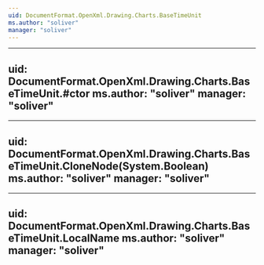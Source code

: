 ```yaml
---
uid: DocumentFormat.OpenXml.Drawing.Charts.BaseTimeUnit
ms.author: "soliver"
manager: "soliver"
---
```


---
uid: DocumentFormat.OpenXml.Drawing.Charts.BaseTimeUnit.#ctor
ms.author: "soliver"
manager: "soliver"
---

---
uid: DocumentFormat.OpenXml.Drawing.Charts.BaseTimeUnit.CloneNode(System.Boolean)
ms.author: "soliver"
manager: "soliver"
---

---
uid: DocumentFormat.OpenXml.Drawing.Charts.BaseTimeUnit.LocalName
ms.author: "soliver"
manager: "soliver"
---
